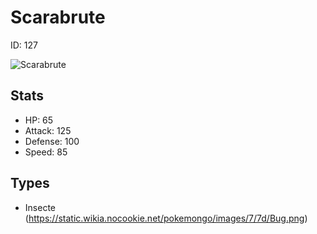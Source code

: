 # Scarabrute


ID: 127

![](https://raw.githubusercontent.com/PokeAPI/sprites/master/sprites/pokemon/other/official-artwork/127.png "Scarabrute")

## Stats


 - HP: 65
 - Attack: 125
 - Defense: 100
 - Speed: 85

## Types


 - Insecte (https://static.wikia.nocookie.net/pokemongo/images/7/7d/Bug.png)
